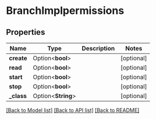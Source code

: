 # BranchImplpermissions

## Properties

Name | Type | Description | Notes
------------ | ------------- | ------------- | -------------
**create** | Option<**bool**> |  | [optional]
**read** | Option<**bool**> |  | [optional]
**start** | Option<**bool**> |  | [optional]
**stop** | Option<**bool**> |  | [optional]
**_class** | Option<**String**> |  | [optional]

[[Back to Model list]](../README.md#documentation-for-models) [[Back to API list]](../README.md#documentation-for-api-endpoints) [[Back to README]](../README.md)


